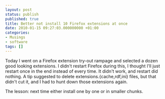 ```yaml
---
layout: post
status: publish
published: true
title: Better not install 10 Firefox extensions at once
date: 2010-01-15 09:27:03.000000000 +01:00
categories:
- Musings
- software
tags: []
---
```

Today I went on a Firefox extension try-out rampage and selected a dozen good looking extensions. I didn't restart Firefox during this, I thought I'll just restart once in the end instead of every time. It didn't work, and restart did nothing. A tip suggested to delete extensions.{cache,rdf,ini} files, but that didn't cut it, and I had to hunt down those extensions again.

The lesson: next time either install one by one or in smaller chunks.
